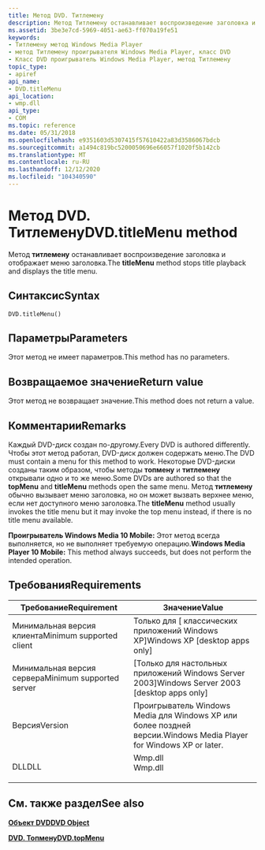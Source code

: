 ```yaml
---
title: Метод DVD. Титлемену
description: Метод Титлемену останавливает воспроизведение заголовка и отображает меню заголовка.
ms.assetid: 3be3e7cd-5969-4051-ae63-ff070a19fe51
keywords:
- Титлемену метод Windows Media Player
- метод Титлемену проигрывателя Windows Media Player, класс DVD
- Класс DVD проигрыватель Windows Media Player, метод Титлемену
topic_type:
- apiref
api_name:
- DVD.titleMenu
api_location:
- wmp.dll
api_type:
- COM
ms.topic: reference
ms.date: 05/31/2018
ms.openlocfilehash: e9351603d5307415f57610422a83d3586067bdcb
ms.sourcegitcommit: a1494c819bc5200050696e66057f1020f5b142cb
ms.translationtype: MT
ms.contentlocale: ru-RU
ms.lasthandoff: 12/12/2020
ms.locfileid: "104340590"
---
```

# <a name="dvdtitlemenu-method"></a><span data-ttu-id="f003d-106">Метод DVD. Титлемену</span><span class="sxs-lookup"><span data-stu-id="f003d-106">DVD.titleMenu method</span></span>

<span data-ttu-id="f003d-107">Метод **титлемену** останавливает воспроизведение заголовка и отображает меню заголовка.</span><span class="sxs-lookup"><span data-stu-id="f003d-107">The **titleMenu** method stops title playback and displays the title menu.</span></span>

## <a name="syntax"></a><span data-ttu-id="f003d-108">Синтаксис</span><span class="sxs-lookup"><span data-stu-id="f003d-108">Syntax</span></span>


```JScript
DVD.titleMenu()
```



## <a name="parameters"></a><span data-ttu-id="f003d-109">Параметры</span><span class="sxs-lookup"><span data-stu-id="f003d-109">Parameters</span></span>

<span data-ttu-id="f003d-110">Этот метод не имеет параметров.</span><span class="sxs-lookup"><span data-stu-id="f003d-110">This method has no parameters.</span></span>

## <a name="return-value"></a><span data-ttu-id="f003d-111">Возвращаемое значение</span><span class="sxs-lookup"><span data-stu-id="f003d-111">Return value</span></span>

<span data-ttu-id="f003d-112">Этот метод не возвращает значение.</span><span class="sxs-lookup"><span data-stu-id="f003d-112">This method does not return a value.</span></span>

## <a name="remarks"></a><span data-ttu-id="f003d-113">Комментарии</span><span class="sxs-lookup"><span data-stu-id="f003d-113">Remarks</span></span>

<span data-ttu-id="f003d-114">Каждый DVD-диск создан по-другому.</span><span class="sxs-lookup"><span data-stu-id="f003d-114">Every DVD is authored differently.</span></span> <span data-ttu-id="f003d-115">Чтобы этот метод работал, DVD-диск должен содержать меню.</span><span class="sxs-lookup"><span data-stu-id="f003d-115">The DVD must contain a menu for this method to work.</span></span> <span data-ttu-id="f003d-116">Некоторые DVD-диски созданы таким образом, чтобы методы **топмену** и **титлемену** открывали одно и то же меню.</span><span class="sxs-lookup"><span data-stu-id="f003d-116">Some DVDs are authored so that the **topMenu** and **titleMenu** methods open the same menu.</span></span> <span data-ttu-id="f003d-117">Метод **титлемену** обычно вызывает меню заголовка, но он может вызвать верхнее меню, если нет доступного меню заголовка.</span><span class="sxs-lookup"><span data-stu-id="f003d-117">The **titleMenu** method usually invokes the title menu but it may invoke the top menu instead, if there is no title menu available.</span></span>

<span data-ttu-id="f003d-118">**Проигрыватель Windows Media 10 Mobile:** Этот метод всегда выполняется, но не выполняет требуемую операцию.</span><span class="sxs-lookup"><span data-stu-id="f003d-118">**Windows Media Player 10 Mobile:** This method always succeeds, but does not perform the intended operation.</span></span>

## <a name="requirements"></a><span data-ttu-id="f003d-119">Требования</span><span class="sxs-lookup"><span data-stu-id="f003d-119">Requirements</span></span>



| <span data-ttu-id="f003d-120">Требование</span><span class="sxs-lookup"><span data-stu-id="f003d-120">Requirement</span></span> | <span data-ttu-id="f003d-121">Значение</span><span class="sxs-lookup"><span data-stu-id="f003d-121">Value</span></span> |
|-------------------------------------|------------------------------------------------------------------------------------|
| <span data-ttu-id="f003d-122">Минимальная версия клиента</span><span class="sxs-lookup"><span data-stu-id="f003d-122">Minimum supported client</span></span><br/> | <span data-ttu-id="f003d-123">Только для \[ классических приложений Windows XP\]</span><span class="sxs-lookup"><span data-stu-id="f003d-123">Windows XP \[desktop apps only\]</span></span><br/>                                        |
| <span data-ttu-id="f003d-124">Минимальная версия сервера</span><span class="sxs-lookup"><span data-stu-id="f003d-124">Minimum supported server</span></span><br/> | <span data-ttu-id="f003d-125">\[Только для настольных приложений Windows Server 2003\]</span><span class="sxs-lookup"><span data-stu-id="f003d-125">Windows Server 2003 \[desktop apps only\]</span></span><br/>                               |
| <span data-ttu-id="f003d-126">Версия</span><span class="sxs-lookup"><span data-stu-id="f003d-126">Version</span></span><br/>                  | <span data-ttu-id="f003d-127">Проигрыватель Windows Media для Windows XP или более поздней версии.</span><span class="sxs-lookup"><span data-stu-id="f003d-127">Windows Media Player for Windows XP or later.</span></span><br/>                           |
| <span data-ttu-id="f003d-128">DLL</span><span class="sxs-lookup"><span data-stu-id="f003d-128">DLL</span></span><br/>                      | <dl> <span data-ttu-id="f003d-129"><dt>Wmp.dll</dt></span><span class="sxs-lookup"><span data-stu-id="f003d-129"><dt>Wmp.dll</dt></span></span> </dl> |



## <a name="see-also"></a><span data-ttu-id="f003d-130">См. также раздел</span><span class="sxs-lookup"><span data-stu-id="f003d-130">See also</span></span>

<dl> <dt>

[<span data-ttu-id="f003d-131">**Объект DVD**</span><span class="sxs-lookup"><span data-stu-id="f003d-131">**DVD Object**</span></span>](dvd-object.md)
</dt> <dt>

[<span data-ttu-id="f003d-132">**DVD. Топмену**</span><span class="sxs-lookup"><span data-stu-id="f003d-132">**DVD.topMenu**</span></span>](dvd-topmenu.md)
</dt> </dl>

 

 






